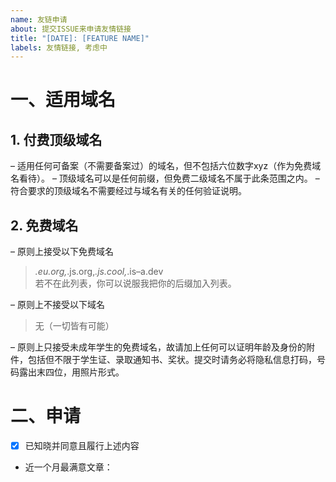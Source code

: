 ```yaml
---
name: 友链申请
about: 提交ISSUE来申请友情链接
title: "[DATE]: [FEATURE NAME]"
labels: 友情链接, 考虑中
---
```

# 一、适用域名
## 1. 付费顶级域名
– 适用任何可备案（不需要备案过）的域名，但不包括六位数字xyz（作为免费域名看待）。
– 顶级域名可以是任何前缀，但免费二级域名不属于此条范围之内。
– 符合要求的顶级域名不需要经过与域名有关的任何验证说明。
## 2. 免费域名
– 原则上接受以下免费域名
>*.eu.org,*.js.org,*.js.cool,*.is–a.dev<br>若不在此列表，你可以说服我把你的后缀加入列表。

– 原则上不接受以下域名
>无（一切皆有可能）

– 原则上只接受未成年学生的免费域名，故请加上任何可以证明年龄及身份的附件，包括但不限于学生证、录取通知书、奖状。提交时请务必将隐私信息打码，号码露出末四位，用照片形式。
# 二、申请
- [x] 已知晓并同意且履行上述内容
- 近一个月最满意文章：
